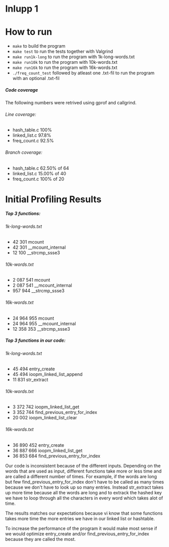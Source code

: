 # Inlupp 1
# How to run
- `make` to build the program
- `make test` to run the tests together with Valgrind
- `make run1k-long` to run the program with 1k-long-words.txt
- `make run10k` to run the program with 10k-words.txt
- `make run16k` to run the program with 16k-words.txt
- `./freq_count_test` followed by atleast one .txt-fil to run the program with an optional .txt-fil

##### Code coverage
The following numbers were retrived using gprof and callgrind.

###### Line coverage:  
- hash_table.c		100%  
- linked_list.c		97.8%
- freq_count.c		92.5%

###### Branch coverage:
- hash_table.c		62.50% of 64
- linked_list.c		15.00% of 40
- freq_count.c		100% of 20

# Initial Profiling Results
##### Top 3 functions:  
###### 1k-long-words.txt  
- 42 301	mcount  
- 42 301	__mcount_internal  
- 12 100	__strcmp_ssse3  
  
###### 10k-words.txt  
- 2 087 541	mcount  
- 2 087 541	__mcount_internal  
- 957 944 	__strcmp_ssse3

###### 16k-words.txt
- 24 964 955	mcount
- 24 964 955	__mcount_internal
- 12 358 353	__strcmp_ssse3

##### Top 3 functions in our code:
###### 1k-long-words.txt
- 45 494	entry_create
- 45 494	ioopm_linked_list_append
- 11 831	str_extract

###### 10k-words.txt
- 3 372 742	ioopm_linked_list_get
- 3 352 744	find_previous_entry_for_index
- 20 002	ioopm_linked_list_clear

###### 16k-words.txt
- 36 890 452	entry_create
- 36 887 666 	ioopm_linked_list_get
- 36 853 684 	find_previous_entry_for_index

Our code is inconsistent because of the different inputs. Depending on the words that are used as input, different functions take more or less time and are called a different number of times. For example, if the words are long but few find_previous_entry_for_index don't have to be called as many times because we don't have to look up so many entries. Instead str_extract takes up more time because all the words are long and to extrack the hashed key we have to loop through all the characters in every word which takes alot of time.

The results matches our expectations because vi know that some functions takes more time the more entries we have in our linked list or hashtable.

To increase the performance of the program it would make most sense if we would optimize entry_create and/or find_previous_entry_for_index because they are called the most.
